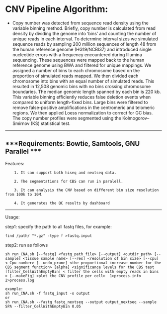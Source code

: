 CNV Pipeline Algorithm:
========================================================================================

* Copy number was detected from sequence read density using the variable binning method. Briefly, copy number is calculated from read density by dividing the genome into ‘bins’ and counting the number of unique reads in each interval. To determine interval sizes we simulated sequence reads by sampling 200 million sequences of length 48 from the human reference genome (HG19/NCBI37) and introduced single nucleotide errors with a frequency encountered during Illumina sequencing. These sequences were mapped back to the human reference genome using BWA and filtered for unique mappings. We assigned a number of bins to each chromosome based on the proportion of simulated reads mapped. We then divided each chromosome into bins with an equal number of simulated reads. This resulted in 12,508 genomic bins with no bins crossing chromosome boundaries. The median genomic length spanned by each bin is 220 kb. This variable binning efficiently reduces false deletion events when compared to uniform length-fixed bins. Large bins were filtered to remove false-positive amplifications in the centromeric and telomeric regions. We then applied Loess normalization to correct for GC bias. The copy number profiles were segmented using the Kolmogorov–Smirnov (KS) statistical test.
-------------

***Requirements: Bowtie, Samtools, GNU Parallel ***
-------------
 Features:

        1. It can support both hiseq and nextseq data.

        2. The segmentations for CBS can run in paralell.  

        3. It can analysis the CNV based on different bin size resolution from 100k to 10M.

        4. It generates the QC results by dashboard

-------------
Usage:

step1: specify the path to all fastq files, for example:

  	find /path/ "*.gz" -type f >fastq.input

step2: run as follows


	sh run_CNA.sh [--fastq] <fastq_path_file> [--output] <outdir_path> [--sample] <tissue sample name> [--res] <resolution of bin size> [--cpu] < Cpu number> [--undo_prune] <the proportional increase number for the CBS segment function> [alpha] <significance levels for the CBS test [filter_CellWithEmptyBin] < filter the cells with empty reads in bins > [--makeFig] <plot the CNV profile per cell>  1>process.info 2>process.log

	example:
	sh run_CNA.sh -f fastq_input -o output
	or
	sh run_CNA.sh --fastq fastq_nextseq --output output_nextseq --sample SPA --filter_CellWithEmptyBin 0.05
